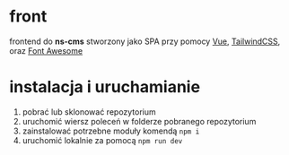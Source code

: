 # front

frontend do **ns-cms** stworzony jako SPA przy pomocy [Vue](https://vuejs.org/), [TailwindCSS](https://tailwindcss.com/), oraz [Font Awesome](https://fontawesome.com/)

<!-- ### działające demo aplikacji można znaleźć [tutaj](https://ns-cms-front.netlify.app/) -->

# instalacja i uruchamianie

1. pobrać lub sklonować repozytorium
2. uruchomić wiersz poleceń w folderze pobranego repozytorium
2. zainstalować potrzebne moduły komendą `npm i`
3. uruchomić lokalnie za pomocą `npm run dev`

<!-- # testy [Cypress](https://www.cypress.io/)
```sh
# unit https://on.cypress.io/component
npm run test:unit # or `npm run test:unit:ci` for headless testing

# e2e https://www.cypress.io/
npm run build
npm run test:e2e # or `npm run test:e2e:ci` for headless testing
``` -->
